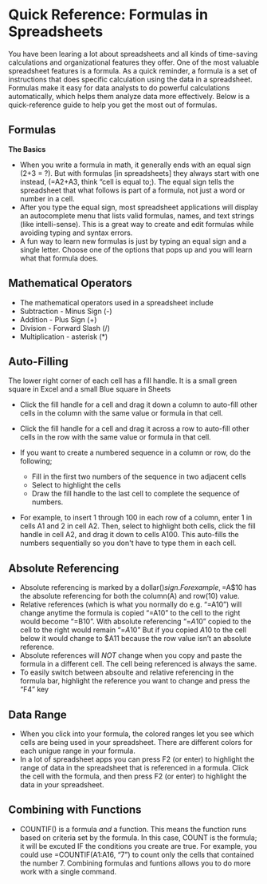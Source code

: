 # Quick Reference: Formulas in Spreadsheets

You have been learing a lot about spreadsheets and all kinds of time-saving calculations and organizational features they offer. One of the most valuable spreadsheet features is a formula. As a quick reminder, a formula is a set of instructions that does specific calculation using the data in a spreadsheet. Formulas make it easy for data analysts to do powerful calculations automatically, which helps them analyze data more effectively. Below is a quick-reference guide to help you get the most out of formulas.

## Formulas

**The Basics**

- When you write a formula in math, it generally ends with an equal sign (2+3 = ?). But with formulas [in spreadsheets] they always start with one instead, (=A2+A3, think “cell is equal to;). The equal sign tells the spreadsheet that what follows is part of a formula, not just a word or number in a cell.
- After you type the equal sign, most spreadsheet applications will display an autocomplete menu that lists valid formulas, names, and text strings (like intelli-sense). This is a great way to create and edit formulas while avoiding typing and syntax errors.
- A fun way to learn new formulas is just by typing an equal sign and a single letter. Choose one of the options that pops up and you will learn what that formula does.

## Mathematical Operators

- The mathematical operators used in a spreadsheet include
- Subtraction - Minus Sign (-)
- Addition - Plus Sign (+)
- Division - Forward Slash (/)
- Multiplication - asterisk (\*)

## Auto-Filling

The lower right corner of each cell has a fill handle. It is a small green square in Excel and a small Blue square in Sheets

- Click the fill handle for a cell and drag it down a column to auto-fill other cells in the column with the same value or formula in that cell.
- Click the fill handle for a cell and drag it across a row to auto-fill other cells in the row with the same value or formula in that cell.
- If you want to create a numbered sequence in a column or row, do the following;

  - Fill in the first two numbers of the sequence in two adjacent cells
  - Select to highlight the cells
  - Draw the fill handle to the last cell to complete the sequence of numbers.

- For example, to insert 1 through 100 in each row of a column, enter 1 in cells A1 and 2 in cell A2. Then, select to highlight both cells, click the fill handle in cell A2, and drag it down to cells A100. This auto-fills the numbers sequentially so you don't have to type them in each cell.

## Absolute Referencing

- Absolute referencing is marked by a dollar($) sign. For example, =$A$10 has the absolute referencing for both the column(A) and row(10) value.
- Relative references (which is what you normally do e.g. “=A10”) will change anytime the formula is copied “=A10” to the cell to the right would become “=B10”. With absolute referencing “=$A$10” copied to the cell to the right would remain “=$A$10” But if you copied $A$10 to the cell below it would change to $A11 because the row value isn’t an absolute reference.
- Absolute references will _NOT_ change when you copy and paste the formula in a different cell. The cell being referenced is always the same.
- To easily switch between absoulte and relative referencing in the formula bar, highlight the reference you want to change and press the “F4” key

## Data Range

- When you click into your formula, the colored ranges let you see which cells are being used in your spreadsheet. There are different colors for each unigue range in your formula.
- In a lot of spreadsheet apps you can press F2 (or enter) to highlight the range of data in the spreadsheet that is referenced in a formula. Click the cell with the formula, and then press F2 (or enter) to highlight the data in your spreadsheet.

## Combining with Functions

- COUNTIF() is a formula _and_ a function. This means the function runs based on criteria set by the formula. In this case, COUNT is the formula; it will be excuted IF the conditions you create are true. For example, you could use =COUNTIF(A1:A16, “7”) to count only the cells that contained the number 7. Combining formulas and funtions allows you to do more work with a single command.

